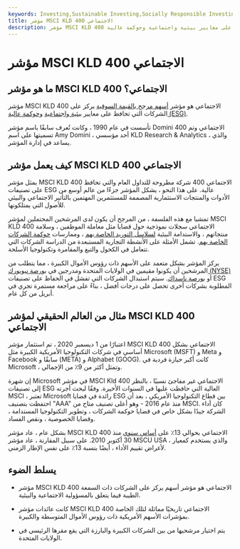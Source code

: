 ```yaml
---
keywords: Investing,Sustainable Investing,Socially Responsible Investing
title: مؤشر MSCI KLD 400 الاجتماعي
description: مؤشر MSCI KLD 400 الاجتماعي هو مؤشر أسهم يركز على الشركات التي تحافظ على معايير بيئية واجتماعية وحوكمة عالية (ESG).
---
```


# مؤشر MSCI KLD 400 الاجتماعي
## ما هو مؤشر MSCI KLD 400 الاجتماعي؟

مؤشر MSCI KLD 400 الاجتماعي هو مؤشر [أسهم مرجح بالقيمة السوقية](/capitalizationweightedindex) يركز على الشركات التي تحافظ على معايير [بيئية واجتماعية](/environmental-social-and-governance-esg-criteria) [وحوكمة عالية (ESG)](/environmental-social-and-governance-esg-criteria).

تأسست في عام 1990 ، وكانت تُعرف سابقًا باسم مؤشر Domini 400 الاجتماعي وتم تسميتها على اسم Amy Domini ، أحد مؤسسي KLD Research & Analytics ، والذي يساعد في إدارة المؤشر.

## كيف يعمل مؤشر MSCI KLD 400 الاجتماعي

يمثل مؤشر MSCI KLD 400 الاجتماعي 400 شركة مطروحة للتداول العام والتي تحافظ على تصنيفات ESG عالية. على هذا النحو ، يشكل المؤشر جزءًا من عالم أوسع من الأدوات والمنتجات الاستثمارية المصممة للمستثمرين المهتمين بالتأثير الاجتماعي والبيئي للأصول التي يمتلكونها.

تمشيا مع هذه الفلسفة ، من المرجح أن يكون لدى المرشحين المحتملين لمؤشر MSCI KLD 400 الاجتماعي سجلات نموذجية حول قضايا مثل معاملة الموظفين ، وسلامة منتجاتهم ، والاستدامة البيئية [لسلاسل التوريد الخاصة بهم](/supplychain) ، وممارسات [حوكمة الشركات الخاصة بهم](/corporategovernance). تشمل الأمثلة على الأنشطة التجارية المستبعدة من الدراسة الشركات التي تتعامل في الكحول والتبغ والمقامرة وتكنولوجيا الأسلحة.

يركز المؤشر بشكل متعمد على الأسهم ذات رؤوس الأموال الكبيرة ، مما يتطلب من المرشحين أن يكونوا مقيمين في الولايات المتحدة ومدرجين في [بورصة نيويورك (NYSE)](/nyse) أو [بورصة ناسداك](/nasdaq). سيتم استبدال الشركات التي تفشل في الحفاظ على تصنيفات ESG المطلوبة بشركات أخرى تحصل على درجات أفضل ، بناءً على مراجعة مستمرة تجري في أبريل من كل عام.

## مثال من العالم الحقيقي لمؤشر MSCI KLD 400 الاجتماعي

اعتبارًا من 1 ديسمبر 2020 ، تم استثمار مؤشر MSCI KLD 400 الاجتماعي بشكل أساسي في شركات التكنولوجيا الأمريكية الكبيرة مثل Microsoft (MSFT) و Meta و Facebook سابقًا و (META) و Alphabet (GOOG). كانت أكبر حيازة فردية في Microsoft ، وتمثل أكثر من 9٪ من الإجمالي.

إن شهرة Microsoft في مؤشر MSCI Kld 400 الاجتماعي غير مفاجئ نسبيًا ، بالنظر إلى تصنيفات ESG العالية التي حافظت عليها في السنوات الأخيرة. وفقًا لبحث أجرته MSCI ، تعتبر Microsoft رائدة في قضايا ESG بين قطاع التكنولوجيا الأمريكي ، بعد أن احتفظت بتصنيف "AAA" منذ عام 2016 - وهو أعلى تصنيف متاح من MSCI. كان أداء الشركة جيدًا بشكل خاص في قضايا حوكمة الشركات ، وتطوير التكنولوجيا المستدامة ، وقضايا الخصوصية ، ونقص الفساد.

بشكل عام ، عاد مؤشر MSCI KLD 400 الاجتماعي بحوالي 13٪ على [أساس سنوي](/annualized-total-return) منذ 30 أكتوبر 2010. على سبيل المقارنة ، عاد مؤشر MSCU USA ، والذي يستخدم كمعيار لأغراض تقييم الأداء ، أيضًا بنسبة 13٪ على نفس الإطار الزمني.

## يسلط الضوء

- مؤشر MSCI KLD 400 الاجتماعي هو مؤشر أسهم يركز على الشركات ذات السمعة الطيبة فيما يتعلق بالمسؤولية الاجتماعية والبيئية.

- كانت عائدات مؤشر MSCI KLD 400 الاجتماعي تاريخيًا مماثلة لتلك الخاصة بمؤشرات الأسهم الأمريكية ذات رؤوس الأموال المتوسطة والكبيرة.

- يتم اختيار مرشحيها من بين الشركات الكبيرة والبارزة التي يقع مقرها الرئيسي في الولايات المتحدة.

